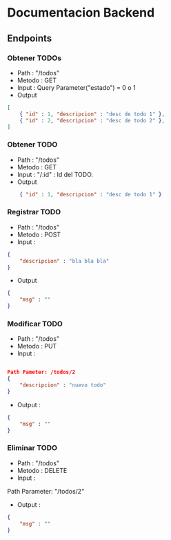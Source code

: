 # Documentacion Backend

## Endpoints

### Obtener TODOs

- Path : "/todos"
- Metodo : GET
- Input : Query Parameter("estado") = 0 o 1
- Output

``` json
[
    { "id" : 1, "descripcion" : "desc de todo 1" },
    { "id" : 2, "descripcion" : "desc de todo 2" },
]
```

### Obtener TODO

- Path : "/todos"
- Metodo : GET
- Input : "/:id" : Id del TODO.
- Output


``` json
    { "id" : 1, "descripcion" : "desc de todo 1" }
```

### Registrar TODO

- Path : "/todos"
- Metodo : POST
- Input : 

```json
{
    "descripcion" : "bla bla bla"
}
```

- Output

```json
{
    "msg" : ""
}
```

### Modificar TODO

- Path : "/todos"
- Metodo : PUT
- Input : 

```json

Path Pameter: /todos/2
{
    "descripcion" : "nuevo todo"
}
```

- Output :

```json
{
    "msg" : ""
}
```

### Eliminar TODO

- Path : "/todos"
- Metodo : DELETE
- Input :

Path Parameter: "/todos/2"

- Output :

```json
{
    "msg" : ""
}
```